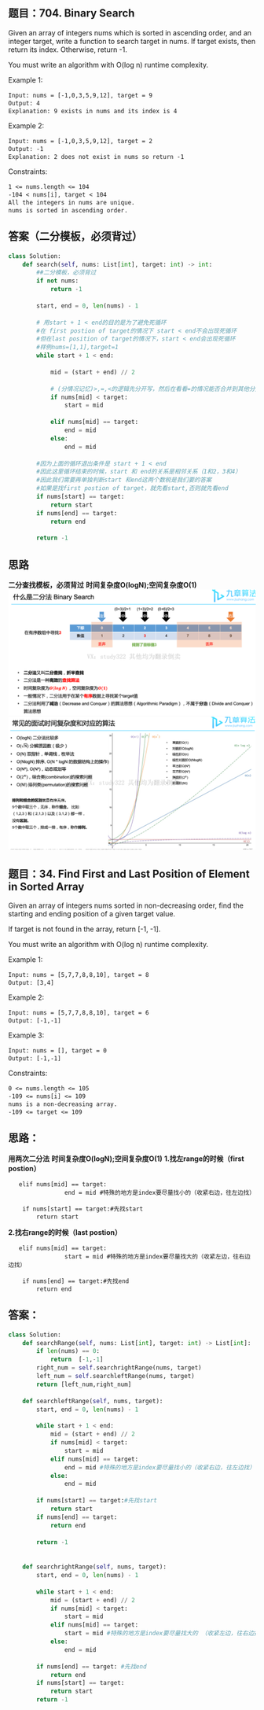 ## 题目：704. Binary Search
Given an array of integers nums which is sorted in ascending order, and an integer target, write a function to search target in nums. If target exists, then return its index. Otherwise, return -1.

You must write an algorithm with O(log n) runtime complexity.

Example 1:
```
Input: nums = [-1,0,3,5,9,12], target = 9
Output: 4
Explanation: 9 exists in nums and its index is 4
```
Example 2:
```
Input: nums = [-1,0,3,5,9,12], target = 2
Output: -1
Explanation: 2 does not exist in nums so return -1
``` 
Constraints:
```
1 <= nums.length <= 104
-104 < nums[i], target < 104
All the integers in nums are unique.
nums is sorted in ascending order.
```
## 答案（二分模板，必须背过）
```python
class Solution:
    def search(self, nums: List[int], target: int) -> int:
        ##二分模板，必须背过
        if not nums:
            return -1
        
        start, end = 0, len(nums) - 1
        
        # 用start + 1 < end的目的是为了避免死循环
        #在 first postion of target的情况下 start < end不会出现死循环
        #但在last position of target的情况下，start < end会出现死循环
        #样例nums=[1,1],target=1
        while start + 1 < end:
            
            mid = (start + end) // 2
            
            # (分情况记忆)>,=,<的逻辑先分开写，然后在看看=的情况能否合并到其他分支里
            if nums[mid] < target:
                start = mid
                
            elif nums[mid] == target:
                end = mid
            else:
                end = mid
        
        #因为上面的循环退出条件是 start + 1 < end
        #因此这里循环结束的时候，start 和 end的关系是相邻关系（1和2，3和4）
        #因此我们需要再单独判断start 和end这两个数税是我们要的答案
        #如果是找first postion of target，就先看start,否则就先看end
        if nums[start] == target:
            return start
        if nums[end] == target:
            return end
        
        return -1
 ```  
## 思路
**二分查找模板，必须背过**
**时间复杂度O(logN);空间复杂度O(1)**
![a](https://github.com/SSRRBB/Leetcode/blob/main/Images/222.png)
![b](https://github.com/SSRRBB/Leetcode/blob/main/Images/223.png)


## 题目：34. Find First and Last Position of Element in Sorted Array
Given an array of integers nums sorted in non-decreasing order, find the starting and ending position of a given target value.

If target is not found in the array, return [-1, -1].

You must write an algorithm with O(log n) runtime complexity.

Example 1:
```
Input: nums = [5,7,7,8,8,10], target = 8
Output: [3,4]
```
Example 2:
```
Input: nums = [5,7,7,8,8,10], target = 6
Output: [-1,-1]
```
Example 3:
```
Input: nums = [], target = 0
Output: [-1,-1]
```

Constraints:
```
0 <= nums.length <= 105
-109 <= nums[i] <= 109
nums is a non-decreasing array.
-109 <= target <= 109
```

## 思路：

**用两次二分法**
**时间复杂度O(logN);空间复杂度O(1)**
**1.找左range的时候（first postion）**
```
   elif nums[mid] == target:
                end = mid #特殊的地方是index要尽量找小的（收紧右边，往左边找）
                
    if nums[start] == target:#先找start
        return start
```
**2.找右range的时候（last postion）**
```
   elif nums[mid] == target:
                start = mid #特殊的地方是index要尽量找大的（收紧左边，往右边边找）
                
    if nums[end] == target:#先找end
        return end
```

## 答案：
```python
class Solution:
    def searchRange(self, nums: List[int], target: int) -> List[int]:
        if len(nums) == 0:
            return  [-1,-1]
        right_num = self.searchrightRange(nums, target)
        left_num = self.searchleftRange(nums, target)
        return [left_num,right_num]

    def searchleftRange(self, nums, target):
        start, end = 0, len(nums) - 1

        while start + 1 < end:
            mid = (start + end) // 2
            if nums[mid] < target:
                start = mid
            elif nums[mid] == target:
                end = mid #特殊的地方是index要尽量找小的（收紧右边，往左边找）
            else:
                end = mid

        if nums[start] == target:#先找start
            return start
        if nums[end] == target: 
            return end
      
        return -1

    
    def searchrightRange(self, nums, target):
        start, end = 0, len(nums) - 1

        while start + 1 < end:
            mid = (start + end) // 2
            if nums[mid] < target:
                start = mid
            elif nums[mid] == target:
                start = mid #特殊的地方是index要尽量找大的 （收紧左边，往右边找）
            else:
                end = mid

        if nums[end] == target: #先找end
            return end
        if nums[start] == target:
            return start
        return -1
        
```
